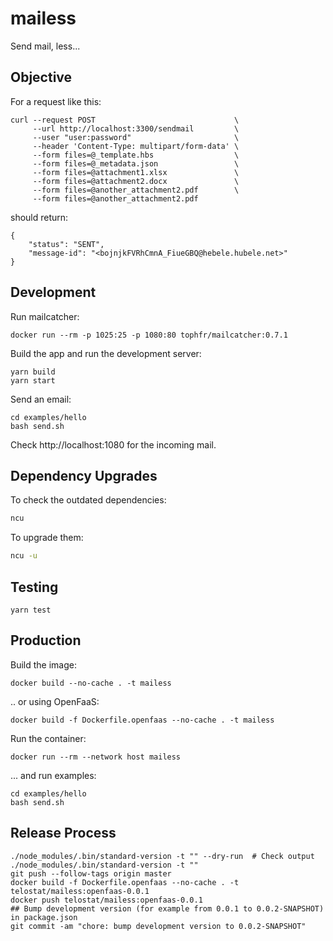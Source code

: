# mailess

Send mail, less...

## Objective

For a request like this:

```
curl --request POST                               \
     --url http://localhost:3300/sendmail         \
     --user "user:password"                       \
     --header 'Content-Type: multipart/form-data' \
     --form files=@_template.hbs                  \
     --form files=@_metadata.json                 \
     --form files=@attachment1.xlsx               \
     --form files=@attachment2.docx               \
     --form files=@another_attachment2.pdf        \
     --form files=@another_attachment2.pdf
```

should return:

```
{
    "status": "SENT",
    "message-id": "<bojnjkFVRhCmnA_FiueGBQ@hebele.hubele.net>"
}
```

## Development

Run mailcatcher:

```
docker run --rm -p 1025:25 -p 1080:80 tophfr/mailcatcher:0.7.1
```

Build the app and run the development server:

```
yarn build
yarn start
```

Send an email:

```
cd examples/hello
bash send.sh
```

Check http://localhost:1080 for the incoming mail.

## Dependency Upgrades

To check the outdated dependencies:

```sh
ncu
```

To upgrade them:

```sh
ncu -u
```

## Testing

```
yarn test
```

## Production

Build the image:

```
docker build --no-cache . -t mailess
```

.. or using OpenFaaS:

```
docker build -f Dockerfile.openfaas --no-cache . -t mailess
```

Run the container:

```
docker run --rm --network host mailess
```

... and run examples:

```
cd examples/hello
bash send.sh
```

## Release Process

```
./node_modules/.bin/standard-version -t "" --dry-run  # Check output
./node_modules/.bin/standard-version -t ""
git push --follow-tags origin master
docker build -f Dockerfile.openfaas --no-cache . -t telostat/mailess:openfaas-0.0.1
docker push telostat/mailess:openfaas-0.0.1
## Bump development version (for example from 0.0.1 to 0.0.2-SNAPSHOT) in package.json
git commit -am "chore: bump development version to 0.0.2-SNAPSHOT"
```
